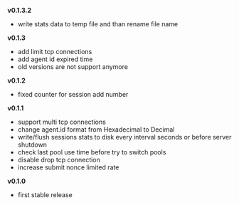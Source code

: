 **v0.1.3.2**

* write stats data to temp file and than rename file name

**v0.1.3**

* add limit tcp connections
* add agent id expired time
* old versions are not support anymore

**v0.1.2**

* fixed counter for session add number

**v0.1.1**

* support multi tcp connections
* change agent.id format from Hexadecimal to Decimal
* write/flush sessions stats to disk every interval seconds or before server shutdown
* check last pool use time before try to switch pools
* disable drop tcp connection
* increase submit nonce limited rate

**v0.1.0**

* first stable release
